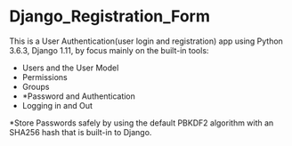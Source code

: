 # Django_Registration_Form

This is a User Authentication(user login and registration) app using Python 3.6.3, Django 1.11, by focus mainly on the built-in tools:
- Users and the User Model
- Permissions
- Groups
- *Password and Authentication
- Logging in and Out

*Store Passwords safely by using the default PBKDF2 algorithm with an SHA256 hash that is built-in to Django.
